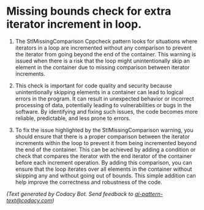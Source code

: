 # Missing bounds check for extra iterator increment in loop.

1. The StlMissingComparison Cppcheck pattern looks for situations where iterators in a loop are incremented without any comparison to prevent the iterator from going beyond the end of the container. This warning is issued when there is a risk that the loop might unintentionally skip an element in the container due to missing comparison between iterator increments.

2. This check is important for code quality and security because unintentionally skipping elements in a container can lead to logical errors in the program. It can result in unexpected behavior or incorrect processing of data, potentially leading to vulnerabilities or bugs in the software. By identifying and fixing such issues, the code becomes more reliable, predictable, and less prone to errors.

3. To fix the issue highlighted by the StlMissingComparison warning, you should ensure that there is a proper comparison between the iterator increments within the loop to prevent it from being incremented beyond the end of the container. This can be achieved by adding a condition or check that compares the iterator with the end iterator of the container before each increment operation. By adding this comparison, you can ensure that the loop iterates over all elements in the container without skipping any and without going out of bounds. This simple addition can help improve the correctness and robustness of the code.

_(Text generated by Codacy Bot. Send feedback to ai-pattern-text@codacy.com)_
